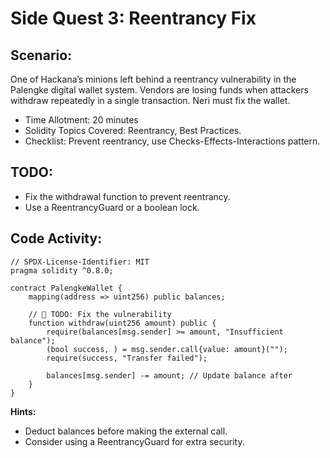 
# Side Quest 3: Reentrancy Fix

## Scenario:

One of Hackana’s minions left behind a reentrancy vulnerability in the Palengke digital wallet system. Vendors are losing funds when attackers withdraw repeatedly in a single transaction. Neri must fix the wallet.

- Time Allotment: 20 minutes
- Solidity Topics Covered: Reentrancy, Best Practices.
- Checklist: Prevent reentrancy, use Checks-Effects-Interactions pattern.

## TODO:

- Fix the withdrawal function to prevent reentrancy.
- Use a ReentrancyGuard or a boolean lock.

## Code Activity:

```solidity
// SPDX-License-Identifier: MIT
pragma solidity ^0.8.0;

contract PalengkeWallet {
    mapping(address => uint256) public balances;

    // 🚩 TODO: Fix the vulnerability
    function withdraw(uint256 amount) public {
        require(balances[msg.sender] >= amount, "Insufficient balance");
        (bool success, ) = msg.sender.call{value: amount}("");
        require(success, "Transfer failed");

        balances[msg.sender] -= amount; // Update balance after
    }
}
```

**Hints:**

- Deduct balances before making the external call.
- Consider using a ReentrancyGuard for extra security.
